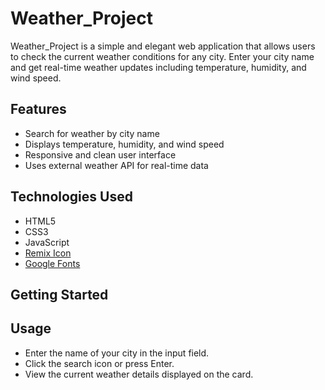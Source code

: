 # Weather_Project

Weather_Project is a simple and elegant web application that allows users to check the current weather conditions for any city. Enter your city name and get real-time weather updates including temperature, humidity, and wind speed.

## Features

- Search for weather by city name
- Displays temperature, humidity, and wind speed
- Responsive and clean user interface
- Uses external weather API for real-time data

## Technologies Used

- HTML5
- CSS3
- JavaScript
- [Remix Icon](https://remixicon.com/)
- [Google Fonts](https://fonts.google.com/)

## Getting Started

## Usage

- Enter the name of your city in the input field.
- Click the search icon or press Enter.
- View the current weather details displayed on the card.


